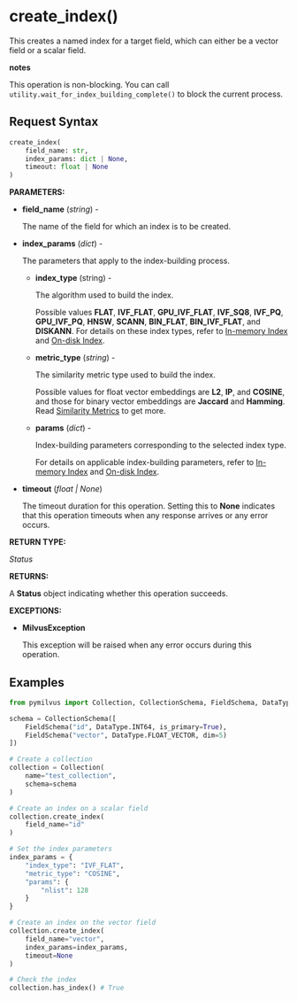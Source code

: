 
# create_index()

This creates a named index for a target field, which can either be a vector field or a scalar field.

<div class="admonition note">

<p><b>notes</b></p>

<p>This operation is non-blocking. You can call <code>utility.wait_for_index_building_complete()</code> to block the current process.</p>

</div>

## Request Syntax

```python
create_index(
    field_name: str, 
    index_params: dict | None, 
    timeout: float | None
)
```

__PARAMETERS:__

- __field_name__ (_string_) -

    The name of the field for which an index is to be created.

- __index_params__ (_dict_) - 

    The parameters that apply to the index-building process.

    - __index_type__ (string) -

        The algorithm used to build the index.

        Possible values __FLAT__, __IVF_FLAT__, __GPU_IVF_FLAT__, __IVF_SQ8__, __IVF_PQ__, __GPU_IVF_PQ__, __HNSW__, __SCANN__, __BIN_FLAT__, __BIN_IVF_FLAT__, and __DISKANN__. For details on these index types, refer to [In-memory Index](https://milvus.io/docs/index.md) and [On-disk Index](https://milvus.io/docs/disk_index.md).

    - __metric_type__ (_string_) - 

        The similarity metric type used to build the index.

        Possible values for float vector embeddings are __L2__, __IP__, and __COSINE__, and those for binary vector embeddings are __Jaccard__ and __Hamming__. Read [Similarity Metrics](https://milvus.io/docs/metric.md) to get more.

    - __params__ (_dict_) -

        Index-building parameters corresponding to the selected index type.

        For details on applicable index-building parameters, refer to [In-memory Index](https://milvus.io/docs/index.md) and [On-disk Index](https://milvus.io/docs/disk_index.md).

- __timeout__ (_float _|_ None_)  

    The timeout duration for this operation. Setting this to __None__ indicates that this operation timeouts when any response arrives or any error occurs.

__RETURN TYPE:__

_Status_

__RETURNS:__

A __Status__ object indicating whether this operation succeeds.

__EXCEPTIONS:__

- __MilvusException__

    This exception will be raised when any error occurs during this operation.

## Examples

```python
from pymilvus import Collection, CollectionSchema, FieldSchema, DataType

schema = CollectionSchema([
    FieldSchema("id", DataType.INT64, is_primary=True),
    FieldSchema("vector", DataType.FLOAT_VECTOR, dim=5)
])

# Create a collection
collection = Collection(
    name="test_collection",
    schema=schema
)

# Create an index on a scalar field
collection.create_index(
    field_name="id"
)

# Set the index parameters
index_params = {
    "index_type": "IVF_FLAT",
    "metric_type": "COSINE",
    "params": {
        "nlist": 128
    }
}

# Create an index on the vector field
collection.create_index(
    field_name="vector", 
    index_params=index_params, 
    timeout=None
)

# Check the index
collection.has_index() # True
```

